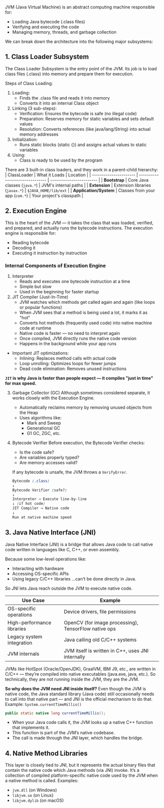 JVM (Java Virtual Machine) is an abstract computing machine responsible for:

- Loading Java bytecode (.class files)
- Verifying and executing the code
- Managing memory, threads, and garbage collection

We can break down the architecture into the following major subsystems:

## 1. Class Loader Subsystem

The Class Loader Subsystem is the entry point of the JVM. Its job is to load class files (.class) into memory and prepare them for execution.

Steps of Class Loading:

1. Loading:
   - Finds the .class file and reads it into memory
   - Converts it into an internal Class object
2. Linking (3 sub-steps):
   - Verification: Ensures the bytecode is safe (no illegal code)
   - Preparation: Reserves memory for static variables and sets default values
   - Resolution: Converts references (like java/lang/String) into actual memory addresses
3. Initialization:
   - Runs static blocks (static {}) and assigns actual values to static variables
4. Using:
   - Class is ready to be used by the program

There are 3 built-in class loaders, and they work in a parent-child hierarchy:
| ClassLoader | What it Loads | Location |
| ---------------------- | ------------------------------- | ------------------------ |
| **Bootstrap** | Core Java classes (`java.*`) | JVM's internal paths |
| **Extension** | Extension libraries (`javax.*`) | `$JAVA_HOME/lib/ext` |
| **Application/System** | Classes from your app (`com.*`) | Your project's classpath |

## 2. Execution Engine

This is the heart of the JVM — it takes the class that was loaded, verified, and prepared, and actually runs the bytecode instructions.
The execution engine is responsible for:

- Reading bytecode
- Decoding it
- Executing it instruction by instruction

### Internal Components of Execution Engine

1. Interpreter
   - Reads and executes one bytecode instruction at a time
   - Simple but slow
   - Used in the beginning for faster startup
2. JIT Compiler (Just-In-Time)
   - JVM watches which methods get called again and again (like loops or popular functions)
   - When JVM sees that a method is being used a lot, it marks it as "hot"
   - Converts hot methods (frequently used code) into native machine code at runtime
   - Native code is faster — no need to interpret again
   - Once compiled, JVM directly runs the native code version
   - Happens in the background while your app runs

- Important JIT optimizations:
  - Inlining: Replaces method calls with actual code
  - Loop unrolling: Optimizes loops for fewer jumps
  - Dead code elimination: Removes unused instructions

**`JIT` is why Java is faster than people expect — it compiles "just in time" for max speed.**

3. Garbage Collector (GC)
   Although sometimes considered separate, it works closely with the Execution Engine.

   - Automatically reclaims memory by removing unused objects from the Heap
   - Uses algorithms like:
     - Mark and Sweep
     - Generational GC
     - G1 GC, ZGC, etc.

4. Bytecode Verifier
   Before execution, the Bytecode Verifier checks:

   - Is the code safe?
   - Are variables properly typed?
   - Are memory accesses valid?

   If any bytecode is unsafe, the JVM throws a `VerifyError`.

   ```scss
   Bytecode (.class)
   ↓
   Bytecode Verifier (safe?)
   ↓
   Interpreter → Execute line-by-line
   ↓ (if hot code)
   JIT Compiler → Native code
   ↓
   Run at native machine speed

   ```

## 3. Java Native Interface (JNI)

Java Native Interface (JNI) is a bridge that allows Java code to call native code written in languages like C, C++, or even assembly.

Because some low-level operations like:

- Interacting with hardware
- Accessing OS-specific APIs
- Using legacy C/C++ libraries
  ...can't be done directly in Java.

So JNI lets Java reach outside the JVM to execute native code.

| Use Case                   | Example                                              |
| -------------------------- | ---------------------------------------------------- |
| OS-specific operations     | Device drivers, file permissions                     |
| High-performance libraries | OpenCV (for image processing), TensorFlow native ops |
| Legacy system integration  | Java calling old C/C++ systems                       |
| JVM internals              | JVM itself is written in C++, uses JNI internally    |

JVMs like HotSpot (Oracle/OpenJDK), GraalVM, IBM J9, etc., are written in C/C++ — they’re compiled into native executables (java.exe, java, etc.).
So technically, they are not running inside the JVM, they are the JVM.

**So why does the JVM need JNI inside itself?**
Even though the JVM is native code, the Java standard library (Java code) still occasionally needs to call into that native part — and JNI is the official mechanism to do that.
Example: `System.currentTimeMillis()`

```java
public static native long currentTimeMillis();
```

- When your Java code calls it, the JVM looks up a native C++ function that implements it.
- This function is part of the JVM’s native codebase.
- The call is made through the JNI layer, which handles the bridge.

## 4. Native Method Libraries

This layer is closely tied to JNI, but it represents the actual binary files that contain the native code which Java methods (via JNI) invoke.
It’s a collection of compiled platform-specific native code used by the JVM when a native method is called.
Examples:

- `jvm.dll` (on Windows)
- `libjvm.so` (on Linux)
- `libjvm.dylib` (on macOS)
